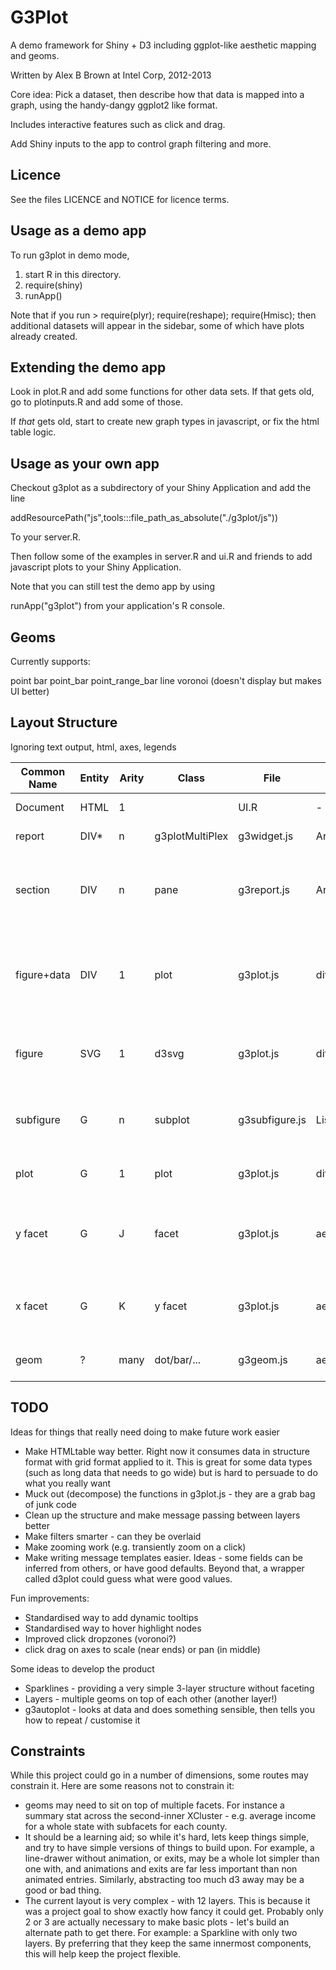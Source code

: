 G3Plot
======

A demo framework for Shiny + D3 including ggplot-like aesthetic mapping and geoms.  

Written by Alex B Brown at Intel Corp, 2012-2013

Core idea: Pick a dataset, then describe how that data is mapped into a graph, using the handy-dangy ggplot2 like format.

Includes interactive features such as click and drag.

Add Shiny inputs to the app to control graph filtering and more.

Licence
-------

See the files LICENCE and NOTICE for licence terms.

Usage as a demo app
-------------------

To run g3plot in demo mode, 

1) start R in this directory.
2) require(shiny)
3) runApp()

Note that if you run > require(plyr); require(reshape); require(Hmisc);
then additional datasets will appear in the sidebar, some of which have
plots already created.

Extending the demo app
----------------------

Look in plot.R and add some functions for other data sets.  If that gets old, go to plotinputs.R and add some of those.

If *that* gets old, start to create new graph types in javascript, or fix the html table logic.

Usage as your own app
---------------------

Checkout g3plot as a subdirectory of your Shiny Application and add the line

addResourcePath("js",tools:::file_path_as_absolute("./g3plot/js"))

To your server.R.

Then follow some of the examples in server.R and ui.R and friends to add 
javascript plots to your Shiny Application.

Note that you can still test the demo app by using

runApp("g3plot") from your application's R console.

Geoms
-----

Currently supports:

point
bar
point_bar
point_range_bar
line
voronoi (doesn't display but makes UI better)

Layout Structure
----------------

Ignoring text output, html, axes, legends

Common Name | Entity | Arity | Class           | File        | Message Part      | Description  
------------|--------|-------|-----------------|-------------|-------------------|-------
Document    | HTML   | 1     |                 | UI.R        | -                 | the web page
report      | DIV*   | n     | g3plotMultiPlex | g3widget.js | Array of arrays   | the shiny output
section     | DIV    | n     | pane            | g3report.js | Array of list(name=?)    | a single formatted d3 object - one of "plot" "list" or other text
figure+data | DIV    | 1     | plot            | g3plot.js   | ditto             | A combination of a drawing region with linked html table
figure      | SVG    | 1     | d3svg           | g3plot.js   | ditto             | A single drawing region with any contents
subfigure     | G      | n     | subplot         | g3subfigure.js   | List(name=?)      | container for a plot with distinct axes, data, legends
plot        | G      | 1     | plot            | g3plot.js   | ditto             | the bit inside the axes
y facet     | G      | J     | facet           | g3plot.js   | aesthetic(YFacet=?)          | the Jth horizontal slice with a personal clone of the Y scale
x facet     | G      | K     | y facet         | g3plot.js   | aesthetic(XCluster=?)| the Kth vertical slice of the Jth horizontal
geom        | ?      | many  | dot/bar/...     | g3geom.js   | aesthetic(geom=?) | an actual drawing component

TODO
----

Ideas for things that really need doing to make future work easier

 * Make HTMLtable way better.  Right now it consumes data in structure format with grid format applied to it.  This is great for some data types (such as long data that needs to go wide) but is hard to persuade to do what you really want
 * Muck out (decompose) the functions in g3plot.js - they are a grab bag of junk code
 * Clean up the structure and make message passing between layers better
 * Make filters smarter - can they be overlaid
 * Make zooming work (e.g. transiently zoom on a click)
 * Make writing message templates easier.  Ideas - some fields can be inferred from others, or have good defaults.  Beyond that, a wrapper called d3plot could guess what were good values.

Fun improvements:

 * Standardised way to add dynamic tooltips 
 * Standardised way to hover highlight nodes
 * Improved click dropzones (voronoi?)
 * click drag on axes to scale (near ends) or pan (in middle)

Some ideas to develop the product
 
 * Sparklines - providing a very simple 3-layer structure without faceting
 * Layers - multiple geoms on top of each other (another layer!)
 * g3autoplot - looks at data and does something sensible, then tells you how to repeat / customise it


Constraints
-----------

While this project could go in a number of dimensions, some routes may constrain it.  Here are some reasons not to constrain it:

* geoms may need to sit on top of multiple facets.  For instance a summary stat across the second-inner XCluster - e.g. average income for a whole state with subfacets for each county.
* It should be a learning aid; so while it's hard, lets keep things simple, and try to have simple versions of things to build upon.  For example, a line-drawer without animation, or exits, may be a whole lot simpler than one with, and animations and exits are far less important than non animated entries.  Similarly, abstracting too much d3 away may be a good or bad thing.
* The current layout is very complex - with 12 layers.  This is because it was a project goal to show exactly how fancy it could get.  Probably only 2 or 3 are actually necessary to make basic plots - let's build an alternate path to get there.  For example: a Sparkline with only two layers.  By preferring that they keep the same innermost components,  this will help keep the project flexible.
